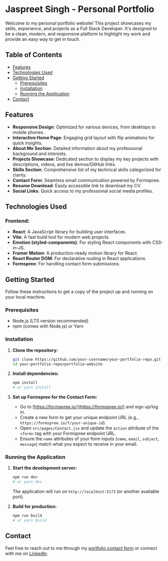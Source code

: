 # Jaspreet Singh - Personal Portfolio

Welcome to my personal portfolio website! This project showcases my skills, experience, and projects as a Full Stack Developer. It's designed to be a clean, modern, and responsive platform to highlight my work and provide an easy way to get in touch.

## Table of Contents

- [Features](#features)
- [Technologies Used](#technologies-used)
- [Getting Started](#getting-started)
  - [Prerequisites](#prerequisites)
  - [Installation](#installation)
  - [Running the Application](#running-the-application)
- [Contact](#contact)

## Features

- **Responsive Design**: Optimized for various devices, from desktops to mobile phones.
- **Interactive Home Page**: Engaging grid layout with flip animations for quick insights.
- **About Me Section**: Detailed information about my professional background and interests.
- **Projects Showcase**: Dedicated section to display my key projects with descriptions, videos, and live demos/GitHub links.
- **Skills Section**: Comprehensive list of my technical skills categorized for clarity.
- **Contact Form**: Seamless email communication powered by Formspree.
- **Resume Download**: Easily accessible link to download my CV.
- **Social Links**: Quick access to my professional social media profiles.

## Technologies Used

### Frontend:
- **React**: A JavaScript library for building user interfaces.
- **Vite**: A fast build tool for modern web projects.
- **Emotion (styled-components)**: For styling React components with CSS-in-JS.
- **Framer Motion**: A production-ready motion library for React.
- **React Router DOM**: For declarative routing in React applications.
- **Formspree**: For handling contact form submissions.

## Getting Started

Follow these instructions to get a copy of the project up and running on your local machine.

### Prerequisites

- Node.js (LTS version recommended)
- npm (comes with Node.js) or Yarn

### Installation

1. **Clone the repository:**
    ```bash
    git clone https://github.com/your-username/your-portfolio-repo.git
    cd your-portfolio-repo/portfolio-website
    ```

2. **Install dependencies:**
    ```bash
    npm install
    # or yarn install
    ```

3. **Set up Formspree for the Contact Form:**
    *   Go to [https://formspree.io/](https://formspree.io/) and sign up/log in.
    *   Create a new form to get your unique endpoint URL (e.g., `https://formspree.io/f/your-unique-id`).
    *   Open `src/pages/Contact.jsx` and update the `action` attribute of the `<form>` tag with your Formspree endpoint URL.
    *   Ensure the `name` attributes of your form inputs (`name`, `email`, `subject`, `message`) match what you expect to receive in your email.

### Running the Application

1. **Start the development server:**
    ```bash
    npm run dev
    # or yarn dev
    ```
    The application will run on `http://localhost:5173` (or another available port).

2. **Build for production:**
    ```bash
    npm run build
    # or yarn build
    ```

## Contact

Feel free to reach out to me through my [portfolio contact form](/contact) or connect with me on [LinkedIn](https://www.linkedin.com/in/jaspreetfrontend).
